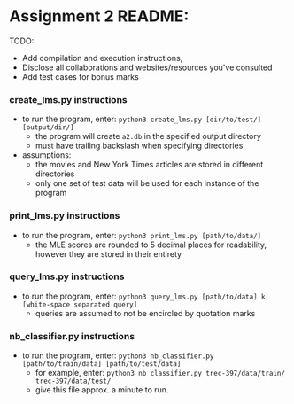 # Assignment 2 README:

TODO:
 * Add compilation and execution instructions,
 * Disclose all collaborations and websites/resources you've consulted
 * Add test cases for bonus marks

### create_lms.py instructions
- to run the program, enter: `python3 create_lms.py [dir/to/test/] [output/dir/]`
    - the program will create `a2.db` in the specified output directory
    - must have trailing backslash when specifying directories
- assumptions:
    - the movies and New York Times articles are stored in different directories
    - only one set of test data will be used for each instance of the program

### print_lms.py instructions
- to run the program, enter: `python3 print_lms.py [path/to/data/]`
    - the MLE scores are rounded to 5 decimal places for readability, however they are stored in their entirety

### query_lms.py instructions
- to run the program, enter: `python3 query_lms.py [path/to/data] k [white-space separated query]`
    - queries are assumed to not be encircled by quotation marks

### nb_classifier.py instructions
- to run the program, enter: `python3 nb_classifier.py [path/to/train/data] [path/to/test/data]`
	- for example, enter: `python3 nb_classifier.py trec-397/data/train/ trec-397/data/test/`
	- give this file approx. a minute to run.
